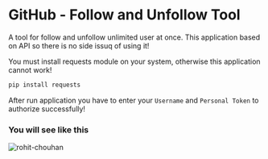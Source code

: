 # GitHub - Follow and Unfollow Tool
A tool for follow and unfollow unlimited user at once. This application based on API so there is no side issuq of using it!

You must install requests module on your system, otherwise this application cannot work!
```sh
pip install requests
```

After run application you have to enter your `Username` and `Personal Token` to authorize successfully!

### You will see like this 
![rohit-chouhan](https://i.ibb.co/t2VrjLz/carbon-1.png)
